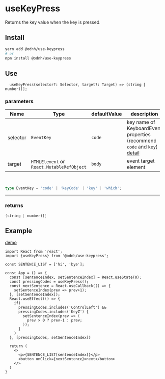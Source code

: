 # useKeyPress

Returns the key value when the key is pressed.

## Install 
```bash
yarn add @odnh/use-keypress
# or 
npm install @odnh/use-keypress
```

## Use
```tsx
  useKeyPress(selector?: Selector, target?: Target) => (string | number)[];
```

### parameters 
|Name|Type|defaultValue|description|
|-----|-------|----|-------------------------|
|selector|`EventKey`|`code`|key name of KeyboardEvent properties (recommend `code` and `key`) [detail](https://developer.mozilla.org/ko/docs/Web/API/KeyboardEvent)|
|target|`HTMLElement` or `React.MutableRefObject`|`body`|event target element|
<br/>

```ts
type EventKey = 'code' | 'keyCode' | 'key' | 'which';
```

---
### returns
`(string | number)[]`

## Example

[demo](https://codesandbox.io/s/usekeypress-4pk5m)

```tsx
import React from 'react';
import {useKeyPress} from '@odnh/use-keypress';

const SENTENCE_LIST = ['hi', 'bye'];

const App = () => {
  const [sentenceIndex, setSentenceIndex] = React.useState(0);
  const pressingCodes = useKeyPress();
  const nextSentence = React.useCallback(() => {
    setSentenceIndex(prev => prev+1);
  }, [setSentenceIndex]);
  React.useEffect(() => {
    if(
      pressingCodes.includes('ControlLeft') &&
      pressingCodes.includes('KeyZ') {
        setSentenceIndex(prev => (
          prev > 0 ? prev-1 : prev;
        ));
      }
    )
  }, [pressingCodes, setSentenceIndex])

  return (
    <>
      <p>{SENTENCE_LIST[sentenceIndex]}</p>
      <button onClick={nextSentence}>next</button>
    </>
  )
}
```
